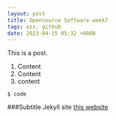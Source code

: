 ```yaml
---
layout: post
title: Opensource Software week7
tags: oss. github
date: 2023-04-15 05:32 +0800
---
```


This is a post.

1. Content
2. Content
3. content

```
$ code
```

###Subtitle
Jekyll site [this website](http://jekyllthemes.org)

